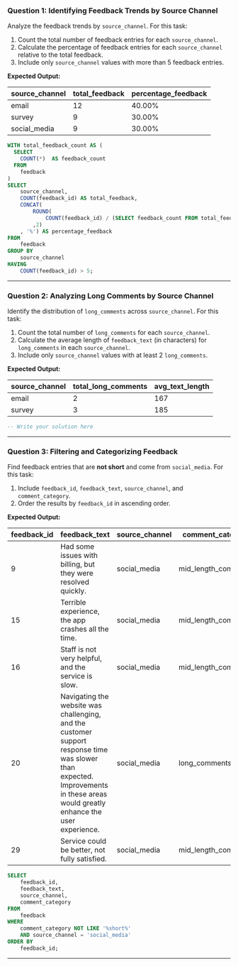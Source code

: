 ### Question 1: Identifying Feedback Trends by Source Channel

Analyze the feedback trends by `source_channel`. For this task:

1. Count the total number of feedback entries for each `source_channel`.
2. Calculate the percentage of feedback entries for each `source_channel` relative to the total feedback.
3. Include only `source_channel` values with more than 5 feedback entries.

**Expected Output:**

| source_channel | total_feedback | percentage_feedback |
| -------------- | -------------- | ------------------- |
| email          | 12             | 40.00%              |
| survey         | 9              | 30.00%              |
| social_media   | 9              | 30.00%              |

```sql
WITH total_feedback_count AS (
  SELECT
  	COUNT(*)  AS feedback_count
  FROM
  	feedback
)
SELECT
	source_channel,
    COUNT(feedback_id) AS total_feedback,
    CONCAT(
        ROUND(
            COUNT(feedback_id) / (SELECT feedback_count FROM total_feedback_count) * 100
        ,2)
    , '%') AS percentage_feedback
FROM
	feedback
GROUP BY
	source_channel
HAVING
	COUNT(feedback_id) > 5;
```
---

### Question 2: Analyzing Long Comments by Source Channel

Identify the distribution of `long_comments` across `source_channel`. For this task:

1. Count the total number of `long_comments` for each `source_channel`.
2. Calculate the average length of `feedback_text` (in characters) for `long_comments` in each `source_channel`.
3. Include only `source_channel` values with at least 2 `long_comments`.

**Expected Output:**

| source_channel | total_long_comments | avg_text_length |
| -------------- | ------------------- | --------------- |
| email          | 2                   | 167             |
| survey         | 3                   | 185             |

```sql
-- Write your solution here
```
---

### Question 3: Filtering and Categorizing Feedback

Find feedback entries that are **not short** and come from `social_media`. For this task:

1. Include `feedback_id`, `feedback_text`, `source_channel`, and `comment_category`.
2. Order the results by `feedback_id` in ascending order.

**Expected Output:**

| feedback_id | feedback_text                                                                                                                                                                   | source_channel | comment_category    |
| ----------- | ------------------------------------------------------------------------------------------------------------------------------------------------------------------------------- | -------------- | ------------------- |
| 9           | Had some issues with billing, but they were resolved quickly.                                                                                                                   | social_media   | mid_length_comments |
| 15          | Terrible experience, the app crashes all the time.                                                                                                                              | social_media   | mid_length_comments |
| 16          | Staff is not very helpful, and the service is slow.                                                                                                                             | social_media   | mid_length_comments |
| 20          | Navigating the website was challenging, and the customer support response time was slower than expected. Improvements in these areas would greatly enhance the user experience. | social_media   | long_comments       |
| 29          | Service could be better, not fully satisfied.                                                                                                                                   | social_media   | mid_length_comments |

```sql
SELECT
    feedback_id,
    feedback_text,
    source_channel,
    comment_category
FROM
    feedback
WHERE
    comment_category NOT LIKE '%short%'
    AND source_channel = 'social_media'
ORDER BY
    feedback_id;
```
---

